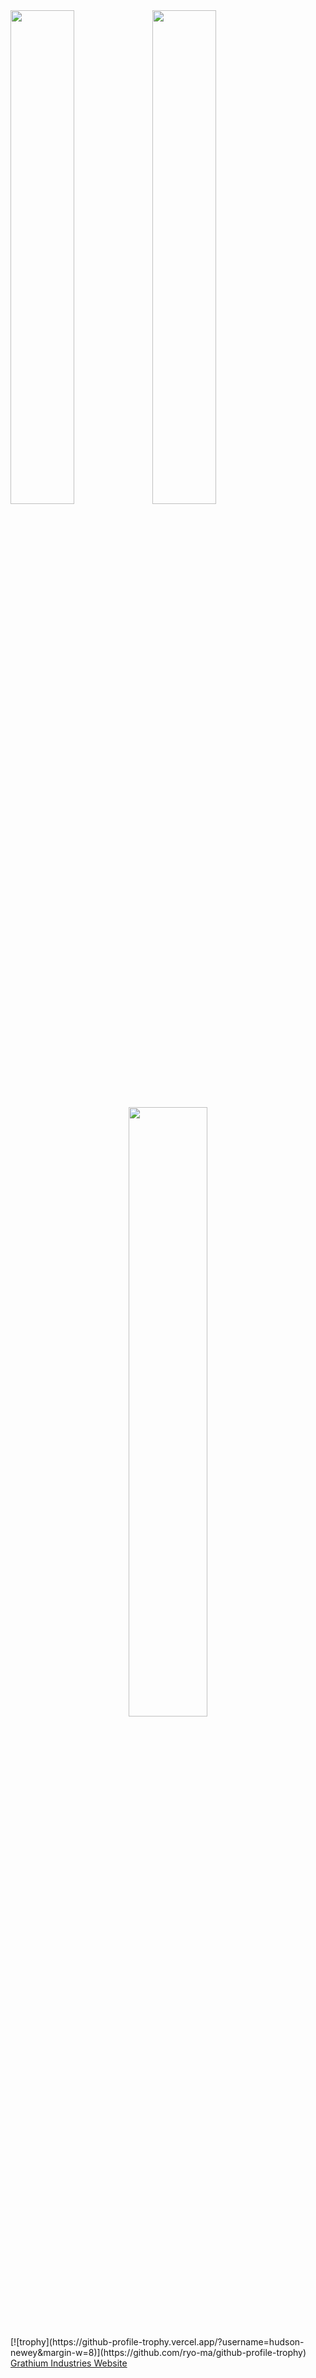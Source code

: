 <div>
  <a href="https://github.com/anuraghazra/github-readme-stats"><img src="https://github-readme-stats.vercel.app/api?username=hudson-newey&show_icons=true&theme=nord&hide_border=true" width="45%"><img src="http://github-readme-streak-stats.herokuapp.com?user=hudson-newey&theme=nord&hide_border=true&date_format=j%20M%5B%20Y%5D&fire=DD922B" width="45%"></a>
  <div align="center">
    <a href="https://github.com/devSouvik/github-readme-stats" width="60%"><img src="https://github-readme-stats.vercel.app/api/top-langs/?username=hudson-newey&layout=compact&text_color=daf7dc&bg_color=151515" style="position:relative;width:50%;height:50%;"></a>
  </div>
  <br>
  [![trophy](https://github-profile-trophy.vercel.app/?username=hudson-newey&margin-w=8)](https://github.com/ryo-ma/github-profile-trophy)
  <br>
</div>

<div>
  <a href="https://hudson-newey.github.io/">Grathium Industries Website</a>
</div>
